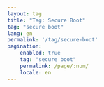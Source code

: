 ```yaml
---
layout: tag
title: "Tag: Secure Boot"
tag: "secure boot"
lang: en
permalink: '/tag/secure-boot'
pagination:
    enabled: true
    tag: "secure boot"
    permalink: /page/:num/
    locale: en
---
```

